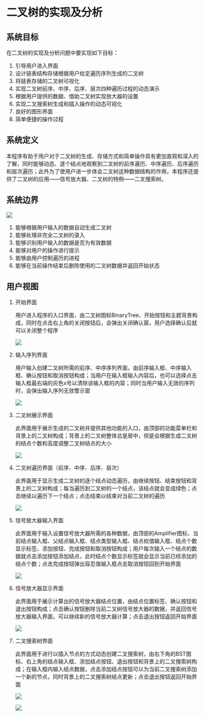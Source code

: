 # 二叉树的实现及分析

## 系统目标

在二叉树的实现及分析问题中要实现如下目标：

1. 引导用户进入界面
2. 设计链表结构存储根据用户给定遍历序列生成的二叉树
3. 将链表存储的二叉树可视化
4. 实现二叉树前序、中序、后序、层次四种遍历过程的动态演示
5. 根据用户提供的数据、借助二叉树实现放大器的设置
6. 实现二叉搜索树生成和插入操作的动态可视化
7. 良好的图形界面
8. 简单便捷的操作过程

## 系统定义

本程序有助于用户对于二叉树的生成、存储方式和简单操作具有更加直观和深入的了解，同时能够动态、逐个结点地观察到二叉树的前序遍历、中序遍历、后序遍历和层次遍历；此外为了使用户进一步体会二叉树这种数据结构的作用，本程序还提供了二叉树的应用——信号放大器、二叉树的特例——二叉搜索树。

## 系统边界

![](image001.png)

1. 能够根据用户输入的数据自动生成二叉树
2. 能够处理非完全二叉树的录入
3. 能够识别用户输入的数据是否为有效数据
4. 能够对用户的操作进行提示
5. 能够由用户控制遍历的进程
6. 能够在当前操作结束后删除使用的二叉树数据并返回开始状态

## 用户视图

1. 开始界面

   用户进入程序的入口界面，由二叉树图标BinaryTree、开始按钮和主题背景构成，同时在点击右上角的关闭按钮后，会弹出关闭确认窗，用户选择确认后就可以关闭整个程序

   ![](image002.png)

2. 输入序列界面

   用户输入创建二叉树所需的前序、中序序列界面，由前序输入框、中序输入框、确认按钮和取消按钮构成；当用户在输入框输入内容后，也可以选择点击输入框最右端的灰色x号以清除该输入框的内容；同时当用户输入无效的序列时，会弹出输入序列无效警示窗

   ![](image003.jpg)

3. 二叉树展示界面

   此界面用于展示生成的二叉树并提供其他功能的入口，由顶部的功能菜单栏和背景上的二叉树构成；背景上的二叉树整体总是居中，但是会根据生成二叉树的结点个数和高度调整二叉树结点的大小

   ![](image004.png)

4. 二叉树遍历界面（前序、中序、后序、层次）

   此界面用于显示生成二叉树的逐个结点动态遍历，由继续按钮、结束按钮和背景上的二叉树构成；每当遍历到二叉树的一个结点，该结点就会变成绿色；点击继续以遍历下一个结点；点击结束以结束对当前二叉树的遍历

   ![](image005.png)

5. 信号放大器输入界面

   此界面用于输入设置信号放大器所需的各种数据，由顶部的Amplifier图标、当前结点输入框、父结点输入框、结点类型输入框、结点权值输入框、结点个数显示标签、添加按钮、完成按钮和取消按钮构成；用户每次输入一个结点的数据就点击添加按钮添加结点，此时结点个数显示标签就会显示当前已经添加的结点个数；点击完成按钮弹出容忍值输入框点击取消按钮回到开始界面

   ![](image006.jpg)

6. 信号放大器显示界面

   此界面用于展示计算出的信号放大器结点位置，由结点位置标签、确认按钮和退出按钮构成；点击确认按钮删除当前二叉树信号放大器的数据，并返回信号放大器输入界面，可以继续新的信号放大器计算；点击退出按钮返回开始界面

   ![](image007.jpg)

7. 二叉搜索树界面

   此界面用于进行以插入节点的方式动态创建二叉搜索树，由右下角的BST图标、右上角的结点输入框、添加结点按钮、退出按钮和背景上的二叉搜索树构成；在输入框内输入结点数据，点击添加结点按钮可以为当前二叉搜索树添加一个新的节点，同时背景上的二叉搜索树结点更新；点击退出按钮返回开始界面

   ![](image008.png)

   ![](image009.png)

